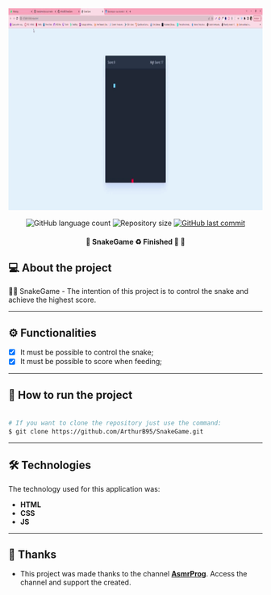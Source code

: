 <div align='center'>
<img src='./.github/snakegame.gif' width='700' height='400' />
</div>

<p align="center">
  <img alt="GitHub language count" src="https://img.shields.io/github/languages/count/ArthurB95/SnakeGame?color=%2304D361">

  <img alt="Repository size" src="https://img.shields.io/github/repo-size/ArthurB95/SnakeGame">
  
  <a href="https://github.com/ArthurB95/SnakeGame/commits/master">
    <img alt="GitHub last commit" src="https://img.shields.io/github/last-commit/ArthurB95/SnakeGame">
  </a>
    
</p>

<h4 align="center"> 
	🚧  SnakeGame  ♻️ Finished 🚀 🚧
</h4>

## 💻 About the project

👨‍💻 SnakeGame - The intention of this project is to control the snake and achieve the highest score.

---

## ⚙️ Functionalities

-   [x] It must be possible to control the snake;
-   [x] It must be possible to score when feeding;

---

## 🚀 How to run the project

```bash

# If you want to clone the repository just use the command:
$ git clone https://github.com/ArthurB95/SnakeGame.git

```

---

## 🛠 Technologies

The technology used for this application was:

-   **HTML**
-   **CSS**
-   **JS**

---

## 💪 Thanks

-   This project was made thanks to the channel **[AsmrProg](https://www.youtube.com/@AsmrProg/videos)**. Access the channel and support the created.
